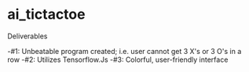 # ai_tictactoe<br>

Deliverables

-#1: Unbeatable program created; i.e. user cannot get 3 X's or 3 O's in a row
-#2: Utilizes Tensorflow.Js
-#3: Colorful, user-friendly interface
